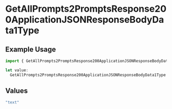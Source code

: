 # GetAllPrompts2PromptsResponse200ApplicationJSONResponseBodyData1Type

## Example Usage

```typescript
import { GetAllPrompts2PromptsResponse200ApplicationJSONResponseBodyData1Type } from "@orq-ai/node/models/operations";

let value:
  GetAllPrompts2PromptsResponse200ApplicationJSONResponseBodyData1Type = "text";
```

## Values

```typescript
"text"
```